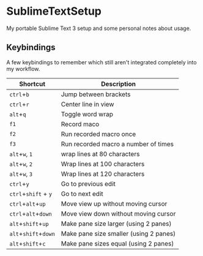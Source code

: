 # SublimeTextSetup
My portable Sublime Text 3 setup and some personal notes about usage.

## Keybindings
A few keybindings to remember which still aren't integrated completely into my workflow.

Shortcut | Description
--- | ---
`ctrl`+`b` | Jump between brackets
`ctrl`+`r` | Center line in view
`alt`+`q` | Toggle word wrap
`f1` | Record maco
`f2` | Run recorded macro once
`f3` | Run recorded macro a number of times
`alt`+`w`, `1` | wrap lines at 80 characters
`alt`+`w`, `2` | Wrap lines at 100 characters
`alt`+`w`, `3` | Wrap lines at 120 characters
`ctrl`+`y` | Go to previous edit
`ctrl`+`shift` + `y` | Go to next edit
`ctrl`+`alt`+`up` | Move view up without moving cursor
`ctrl`+`alt`+`down` | Move view down without moving cursor
`alt`+`shift`+`up` | Make pane size larger (using 2 panes)
`alt`+`shift`+`down` | Make pane size smaller (using 2 panes)
`alt`+`shift`+`c` | Make pane sizes equal (using 2 panes)
